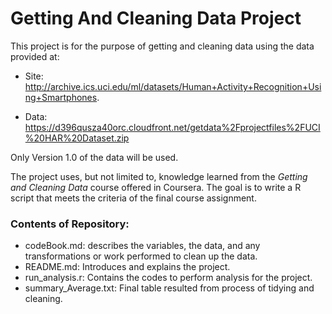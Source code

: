# Getting And Cleaning Data Project

This project is for the purpose of getting and cleaning data using the data provided at: 

* Site: http://archive.ics.uci.edu/ml/datasets/Human+Activity+Recognition+Using+Smartphones. 

* Data: https://d396qusza40orc.cloudfront.net/getdata%2Fprojectfiles%2FUCI%20HAR%20Dataset.zip


Only Version 1.0 of the data will be used.

The project uses, but not limited to, knowledge learned from the *Getting and Cleaning Data* course offered in Coursera. The goal is to write a R script that meets the criteria of the final course assignment.

### Contents of Repository:
* codeBook.md: describes the variables, the data, and any transformations or work performed to clean up the data.
* README.md: Introduces and explains the project.
* run_analysis.r: Contains the codes to perform analysis for the project.
* summary_Average.txt: Final table resulted from process of tidying and cleaning.
